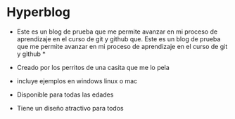 # Hyperblog
 * Este es un blog de prueba que me permite avanzar en mi proceso de aprendizaje en el curso de git y github que. Este es un blog de prueba que me permite avanzar en mi proceso de aprendizaje en el curso de git y github *
 
 * Creado por los perritos de una casita que me lo pela
 * incluye ejemplos en windows linux o mac
 * Disponible para todas las edades
 * Tiene un diseño atractivo para todos
 
